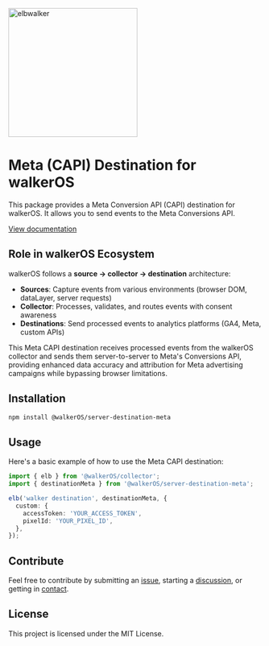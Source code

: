 <p align="left">
  <a href="https://elbwalker.com">
    <img title="elbwalker" src='https://www.elbwalker.com/img/elbwalker_logo.png' width="256px"/>
  </a>
</p>

# Meta (CAPI) Destination for walkerOS

This package provides a Meta Conversion API (CAPI) destination for walkerOS. It
allows you to send events to the Meta Conversions API.

[View documentation](https://www.elbwalker.com/docs/destinations/server/meta/)

## Role in walkerOS Ecosystem

walkerOS follows a **source → collector → destination** architecture:

- **Sources**: Capture events from various environments (browser DOM, dataLayer,
  server requests)
- **Collector**: Processes, validates, and routes events with consent awareness
- **Destinations**: Send processed events to analytics platforms (GA4, Meta,
  custom APIs)

This Meta CAPI destination receives processed events from the walkerOS collector
and sends them server-to-server to Meta's Conversions API, providing enhanced
data accuracy and attribution for Meta advertising campaigns while bypassing
browser limitations.

## Installation

```sh
npm install @walkerOS/server-destination-meta
```

## Usage

Here's a basic example of how to use the Meta CAPI destination:

```typescript
import { elb } from '@walkerOS/collector';
import { destinationMeta } from '@walkerOS/server-destination-meta';

elb('walker destination', destinationMeta, {
  custom: {
    accessToken: 'YOUR_ACCESS_TOKEN',
    pixelId: 'YOUR_PIXEL_ID',
  },
});
```

## Contribute

Feel free to contribute by submitting an
[issue](https://github.com/elbwalker/walkerOS/issues), starting a
[discussion](https://github.com/elbwalker/walkerOS/discussions), or getting in
[contact](https://calendly.com/elb-alexander/30min).

## License

This project is licensed under the MIT License.
